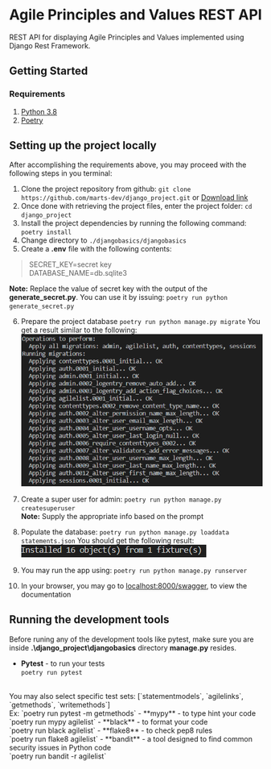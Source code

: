 # Agile Principles and Values REST API
REST API for displaying Agile Principles and Values
implemented using Django Rest Framework.

## Getting Started
### Requirements
1. [Python 3.8](https://wiki.python.org/moin/BeginnersGuide/Download)
2. [Poetry](https://python-poetry.org/docs/)

## Setting up the project locally
After accomplishing the requirements above, you may proceed with the following steps in you terminal:
1. Clone the project repository from github:
`git clone https://github.com/marts-dev/django_project.git`
or
[Download link](https://github.com/marts-dev/django_project/archive/master.zip)
2. Once done with retrieving the project files, enter the project folder:
`cd django_project`
3. Install the project dependencies by running the following command:
`poetry install`
4. Change directory to `./djangobasics/djangobasics`
5. Create a **.env** file with the following contents:
> SECRET_KEY=secret key<br>
> DATABASE_NAME=db.sqlite3

**Note:** Replace the value of secret key with the output of the **generate_secret.py**.
You can use it by issuing: `poetry run python generate_secret.py`

6. Prepare the project database
`poetry run python manage.py migrate`
You get a result similar to the following:
![migrate result](/djangobasics/screenshots/migrate.png)

7. Create a super user for admin: `poetry run python manage.py createsuperuser`
<br>**Note:** Supply the appropriate info based on the prompt

8. Populate the database: `poetry run python manage.py loaddata statements.json`
You should get the following result:
![loaddata result](/djangobasics/screenshots/loaddata.png)

9. You may run the app using: `poetry run python manage.py runserver`

10. In your browser, you may go to [localhost:8000/swagger](localhost:8000/swagger), to view the documentation

## Running the development tools
Before runing any of the development tools like pytest, make sure you are inside **.\django_project\djangobasics** directory **manage.py** resides.
<br>
- **Pytest** - to run your tests<br>
`poetry run pytest`
<br>
You may also select specific test sets: [`statementmodels`, `agilelinks`, `getmethods`, `writemethods`]
<br>
Ex: `poetry run pytest -m getmethods`
- **mypy** - to type hint your code<br>
`poetry run mypy agilelist`
- **black** - to format your code<br>
`poetry run black agilelist`
- **flake8** - to check pep8 rules<br>
`poetry run flake8 agilelist`
- **bandit** - a tool designed to find common security issues in Python code<br>
`poetry run bandit -r agilelist`